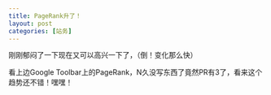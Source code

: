 ```yaml
---
title: PageRank升了！
layout: post
categories: [站务]
---
```

刚刚郁闷了一下现在又可以高兴一下了，（倒！变化那么快）

看上边Google Toolbar上的PageRank，N久没写东西了竟然PR有3了，看来这个趋势还不错！嘿嘿！


